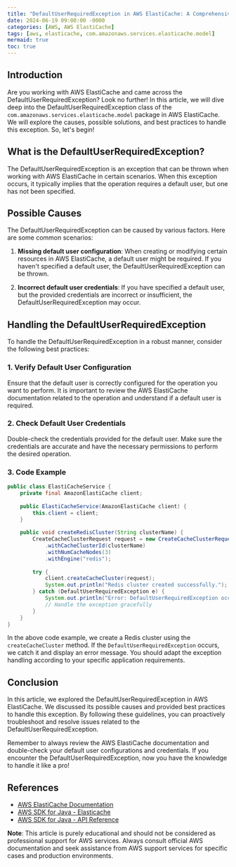 ```yaml
---
title: "DefaultUserRequiredException in AWS ElastiCache: A Comprehensive Guide"
date: 2024-06-19 09:00:00 -0000
categories: [AWS, AWS ElastiCache]
tags: [aws, elasticache, com.amazonaws.services.elasticache.model]
mermaid: true
toc: true
---
```



## Introduction

Are you working with AWS ElastiCache and came across the DefaultUserRequiredException? Look no further! In this article, we will dive deep into the DefaultUserRequiredException class of the `com.amazonaws.services.elasticache.model` package in AWS ElastiCache. We will explore the causes, possible solutions, and best practices to handle this exception. So, let's begin!

## What is the DefaultUserRequiredException?

The DefaultUserRequiredException is an exception that can be thrown when working with AWS ElastiCache in certain scenarios. When this exception occurs, it typically implies that the operation requires a default user, but one has not been specified.

## Possible Causes

The DefaultUserRequiredException can be caused by various factors. Here are some common scenarios:

1. **Missing default user configuration**: When creating or modifying certain resources in AWS ElastiCache, a default user might be required. If you haven't specified a default user, the DefaultUserRequiredException can be thrown.

2. **Incorrect default user credentials**: If you have specified a default user, but the provided credentials are incorrect or insufficient, the DefaultUserRequiredException may occur.

## Handling the DefaultUserRequiredException

To handle the DefaultUserRequiredException in a robust manner, consider the following best practices:

### 1. Verify Default User Configuration

Ensure that the default user is correctly configured for the operation you want to perform. It is important to review the AWS ElastiCache documentation related to the operation and understand if a default user is required.

### 2. Check Default User Credentials

Double-check the credentials provided for the default user. Make sure the credentials are accurate and have the necessary permissions to perform the desired operation.

### 3. Code Example

```java
public class ElastiCacheService {
    private final AmazonElastiCache client;
    
    public ElastiCacheService(AmazonElastiCache client) {
        this.client = client;
    }
    
    public void createRedisCluster(String clusterName) {
        CreateCacheClusterRequest request = new CreateCacheClusterRequest()
            .withCacheClusterId(clusterName)
            .withNumCacheNodes(3)
            .withEngine("redis");
        
        try {
            client.createCacheCluster(request);
            System.out.println("Redis cluster created successfully.");
        } catch (DefaultUserRequiredException e) {
            System.out.println("Error: DefaultUserRequiredException occurred. " + e.getMessage());
            // Handle the exception gracefully
        }
    }
}
```

In the above code example, we create a Redis cluster using the `createCacheCluster` method. If the `DefaultUserRequiredException` occurs, we catch it and display an error message. You should adapt the exception handling according to your specific application requirements.

## Conclusion

In this article, we explored the DefaultUserRequiredException in AWS ElastiCache. We discussed its possible causes and provided best practices to handle this exception. By following these guidelines, you can proactively troubleshoot and resolve issues related to the DefaultUserRequiredException.

Remember to always review the AWS ElastiCache documentation and double-check your default user configurations and credentials. If you encounter the DefaultUserRequiredException, now you have the knowledge to handle it like a pro!

## References
- [AWS ElastiCache Documentation](https://docs.aws.amazon.com/AmazonElastiCache/latest/APIReference/)
- [AWS SDK for Java - Elasticache](https://aws.amazon.com/sdk-for-java/)
- [AWS SDK for Java - API Reference](https://docs.aws.amazon.com/sdk-for-java/v2/developer-guide/welcome.html)

**Note**: This article is purely educational and should not be considered as professional support for AWS services. Always consult official AWS documentation and seek assistance from AWS support services for specific cases and production environments.

